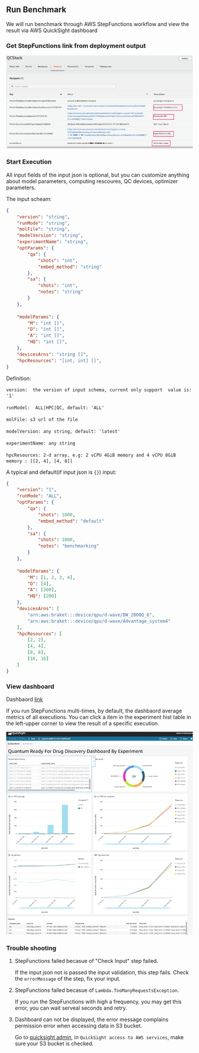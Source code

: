 ## Run Benchmark

We will run benchmark through AWS StepFunctions workflow and view the result via AWS QuickSight dashboard

### Get StepFunctions link from deployment output

![deployment output](../images/deploy_output.png)


### Start Execution

All input fields of the input json is optional, but you can customize anything about model parameters, computing rescoures, QC devices, optimizer parameters. 

The input scheam:
```json
{
    "version": "string",
    "runMode": "string",
    "molFile": "string",
    "modelVersion": "string",
    "experimentName": "string",
    "optParams": {
        "qa": {
            "shots": "int",
            "embed_method": "string"
        },
        "sa": {
            "shots": "int",
            "notes": "string"
        }
    },

    "modelParams": {
        "M": "int []",
        "D": "int []",
        "A": "int []",
        "HQ": "int []",
    },
    "devicesArns": "string []",
    "hpcResources": "[int, int] []",
}

```
Definition: 

    version:  the version of input schema, current only support  value is: '1'

    runModel:  ALL|HPC|QC, default: 'ALL'

    molFile: s3 url of the file

    modelVersion: any string, default: 'latest'

    experimentName: any string

    hpcResources: 2-d array, e.g: 2 vCPU 4GiB memory and 4 vCPU 8GiB memory : [[2, 4], [4, 8]] 

A typical and default(if input json is `{}`) input:
```json
{
    "version": "1",
    "runMode": "ALL",
    "optParams": {
        "qa": {
            "shots": 1000,
            "embed_method": "default"
        },
        "sa": {
            "shots": 1000,
            "notes": "benchmarking"
        }
    },

    "modelParams": {
        "M": [1, 2, 3, 4],
        "D": [4],
        "A": [300],
        "HQ": [200]
    },
    "devicesArns": [
        "arn:aws:braket:::device/qpu/d-wave/DW_2000Q_6",
        "arn:aws:braket:::device/qpu/d-wave/Advantage_system4"
    ],
    "hpcResources": [
        [2, 2],
        [4, 4],
        [8, 8],
        [16, 16]
    ]
}

```

### View dashboard

Dashbaord [link](https://us-east-1.quicksight.aws.amazon.com/sn/dashboards/qcstack-qcBenchmark-Dashboard)

If you run StepFunctions multi-times, by default, the dashbaord average  metrics of all executions. You can click a item in the experiment hist table in the left-upper corner to view the result of a specific execution.  

![dashboard](../images/quicksight_dashboard.png)



### Trouble shooting

1. StepFunctions failed becasue of "Check Input" step failed.

    If the input json not is passed the input validation, this step fails. Check the `errorMessage` of the step, fix your input.

1. StepFunctions failed becasue of `Lambda.TooManyRequestsException`.

    If you run the StepFunctions with high a frequency, you may get this error, you can wait serveal seconds and retry.

1. Dashboard can not be displayed, the error message complains permission error when accessing data in S3 bucket.

    Go to [quicksight admin](https://us-east-1.quicksight.aws.amazon.com/sn/admin#aws), in `QuickSight access to AWS services`, make sure your S3 bucket is checked.





